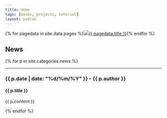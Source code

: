 ```yaml
---
title: Home
tags: [books, projects, tutorial]
layout: padrao
---
```

{% for pagedata in site.data.pages %}<a href="{{ pagedata.url }}"><img src="img/{{ pagedata.img }}"/>{{ pagedata.title }}</a>{% endfor %}

## News

{% for p in site.categories.news %}
___

### {{ p.date | date: "%d/%m/%Y" }} - {{ p.author }}

#### {{ p.title }}

{{ p.content }}

{% endfor %}